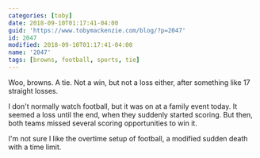 ```yaml
---
categories: [toby]
date: 2018-09-10T01:17:41-04:00
guid: 'https://www.tobymackenzie.com/blog/?p=2047'
id: 2047
modified: 2018-09-10T01:17:41-04:00
name: '2047'
tags: [browns, football, sports, tie]
---
```


Woo, browns.  A tie.<!--more-->  Not a win, but not a loss either, after something like 17 straight losses.

I don't normally watch football, but it was on at a family event today.  It seemed a loss until the end, when they suddenly started scoring.  But then, both teams missed several scoring opportunities to win it.

I'm not sure I like the overtime setup of football, a modified sudden death with a time limit.
